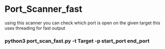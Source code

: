 # Port_Scanner_fast
using this scanner you can check which port is open on the given target 
this uses threading for fast output
<h3>python3 port_scan_fast.py -t Target -p start_port end_port</h3>
